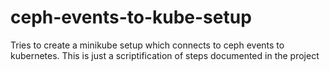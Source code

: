 # ceph-events-to-kube-setup
Tries to create a minikube setup which connects to ceph events to kubernetes. This is just a scriptification of steps documented in the project

